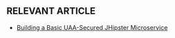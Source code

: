 ## RELEVANT ARTICLE

- [Building a Basic UAA-Secured JHipster Microservice](https://www.baeldung.com/jhipster-uaa-secured-micro-service)
